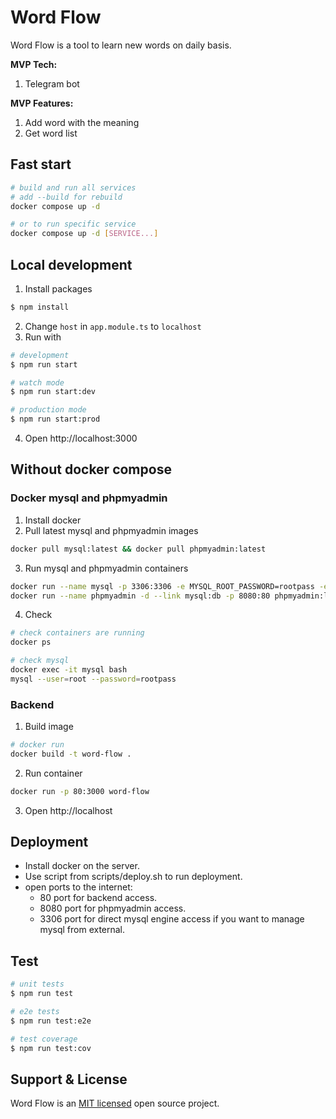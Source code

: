 # Word Flow
Word Flow is a tool to learn new words on daily basis.

**MVP Tech:**
1. Telegram bot

**MVP Features:**
1. Add word with the meaning
2. Get word list

## Fast start
```bash
# build and run all services
# add --build for rebuild 
docker compose up -d

# or to run specific service 
docker compose up -d [SERVICE...]
```

## Local development
1. Install packages
```bash
$ npm install
```
2. Change `host` in `app.module.ts` to `localhost`
3. Run with
```bash
# development
$ npm run start

# watch mode
$ npm run start:dev

# production mode
$ npm run start:prod
```
4. Open http://localhost:3000

## Without docker compose
### Docker mysql and phpmyadmin
1. Install docker
2. Pull latest mysql and phpmyadmin images
```bash
docker pull mysql:latest && docker pull phpmyadmin:latest
```
3. Run mysql and phpmyadmin containers
```bash
docker run --name mysql -p 3306:3306 -e MYSQL_ROOT_PASSWORD=rootpass -e MYSQL_DATABASE=word_flow -d mysql:latest
docker run --name phpmyadmin -d --link mysql:db -p 8080:80 phpmyadmin:latest
```
4. Check
```bash
# check containers are running
docker ps

# check mysql
docker exec -it mysql bash
mysql --user=root --password=rootpass
```
### Backend
1. Build image
```bash
# docker run
docker build -t word-flow .
```
2. Run container
```bash
docker run -p 80:3000 word-flow
```
3. Open http://localhost

## Deployment
- Install docker on the server.
- Use script from scripts/deploy.sh to run deployment.
- open ports to the internet: 
  - 80 port for backend access.
  - 8080 port for phpmyadmin access.
  - 3306 port for direct mysql engine access if you want to manage mysql from external.

## Test
```bash
# unit tests
$ npm run test

# e2e tests
$ npm run test:e2e

# test coverage
$ npm run test:cov
```

## Support & License
Word Flow is an [MIT licensed](LICENSE) open source project.
